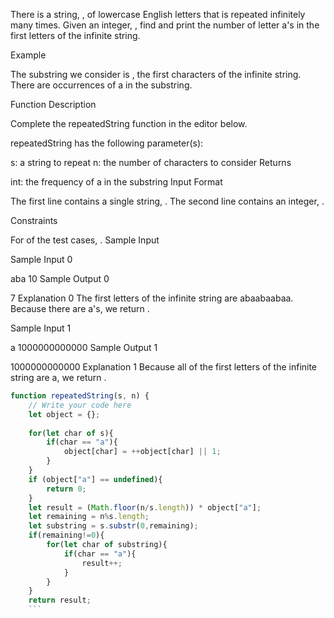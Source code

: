 There is a string, , of lowercase English letters that is repeated infinitely many times. Given an integer, , find and print the number of letter a's in the first  letters of the infinite string.

Example


The substring we consider is , the first  characters of the infinite string. There are  occurrences of a in the substring.

Function Description

Complete the repeatedString function in the editor below.

repeatedString has the following parameter(s):

s: a string to repeat
n: the number of characters to consider
Returns

int: the frequency of a in the substring
Input Format

The first line contains a single string, .
The second line contains an integer, .

Constraints

For  of the test cases, .
Sample Input

Sample Input 0

aba
10
Sample Output 0

7
Explanation 0
The first  letters of the infinite string are abaabaabaa. Because there are  a's, we return .

Sample Input 1

a
1000000000000
Sample Output 1

1000000000000
Explanation 1
Because all of the first  letters of the infinite string are a, we return .

```js
function repeatedString(s, n) {
    // Write your code here
    let object = {};
    
    for(let char of s){
        if(char == "a"){
            object[char] = ++object[char] || 1;
        }  
    }
    if (object["a"] == undefined){
        return 0;
    }
    let result = (Math.floor(n/s.length)) * object["a"];
    let remaining = n%s.length;
    let substring = s.substr(0,remaining);
    if(remaining!=0){
        for(let char of substring){
            if(char == "a"){
                result++;
            }
        }
    }
    return result;
    ```